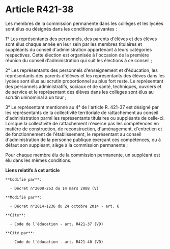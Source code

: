 # Article R421-38

Les membres de la commission permanente dans les collèges et les lycées sont élus ou désignés dans les conditions
suivantes : 

1° Les représentants des personnels, des parents d'élèves et des élèves sont élus chaque année en leur sein par les membres
titulaires et suppléants du conseil d'administration appartenant à leurs catégories respectives. Cette élection est organisée
à l'occasion de la première réunion du conseil d'administration qui suit les élections à ce conseil ; 

2° Les représentants des personnels d'enseignement et d'éducation, les représentants des parents d'élèves et les
représentants des élèves dans les lycées sont élus au scrutin proportionnel au plus fort reste. Le représentant des
personnels administratifs, sociaux et de santé, techniques, ouvriers et de service et le représentant des élèves dans les
collèges sont élus au scrutin uninominal à un tour ; 

3° Le représentant mentionné au 4° de l'article R. 421-37 est désigné par les représentants de la collectivité territoriale
de rattachement au conseil d'administration parmi les représentants titulaires ou suppléants de celle-ci. Lorsque la
collectivité de rattachement n'exerce pas les compétences en matière de construction, de reconstruction, d'aménagement,
d'entretien et de fonctionnement de l'établissement, le représentant au conseil d'administration de la personne publique
exerçant ces compétences, ou à défaut son suppléant, siège à la commission permanente ; 

Pour chaque membre élu de la commission permanente, un suppléant est élu dans les mêmes conditions.

**Liens relatifs à cet article**

	**Codifié par**:

	  - Décret n°2008-263 du 14 mars 2008 (V)

	**Modifié par**:

	  - Décret n°2014-1236 du 24 octobre 2014 - art. 6

	**Cite**:

	  - Code de l'éducation - art. R421-37 (VD)

	**Cité par**:

	  - Code de l'éducation - art. R421-40 (VD)
